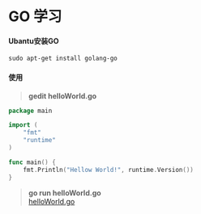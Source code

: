 # GO 学习

#### Ubantu安装GO
```
sudo apt-get install golang-go
```

#### 使用
> **gedit helloWorld.go**  
```go
package main

import (
    "fmt"
    "runtime"
)

func main() {
    fmt.Println("Hellow World!", runtime.Version())
}
```
> **go run helloWorld.go**  
> [helloWorld.go](helloWorld.go)  